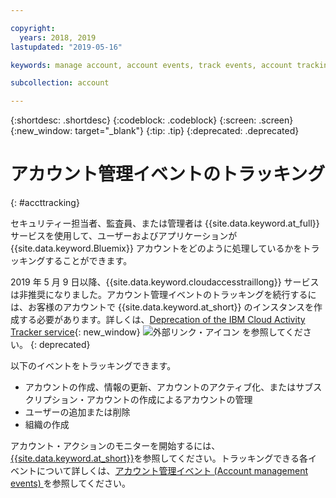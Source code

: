 ```yaml
---

copyright:
  years: 2018, 2019
lastupdated: "2019-05-16"

keywords: manage account, account events, track events, account tracking, monitoring

subcollection: account

---
```


{:shortdesc: .shortdesc}
{:codeblock: .codeblock}
{:screen: .screen}
{:new_window: target="_blank"}
{:tip: .tip}
{:deprecated: .deprecated}

# アカウント管理イベントのトラッキング
{: #accttracking}

セキュリティー担当者、監査員、または管理者は {{site.data.keyword.at_full}} サービスを使用して、ユーザーおよびアプリケーションが {{site.data.keyword.Bluemix}} アカウントをどのように処理しているかをトラッキングすることができます。

2019 年 5 月 9 日以降、{{site.data.keyword.cloudaccesstraillong}} サービスは非推奨になりました。アカウント管理イベントのトラッキングを続行するには、お客様のアカウントで {{site.data.keyword.at_short}} のインスタンスを作成する必要があります。詳しくは、[Deprecation of the IBM Cloud Activity Tracker service](https://www.ibm.com/blogs/bluemix/2019/04/deprecating-ibm-cloud-activity-tracker/){: new_window} ![外部リンク・アイコン](../icons/launch-glyph.svg "外部リンク・アイコン") を参照してください。
{: deprecated}


以下のイベントをトラッキングできます。

* アカウントの作成、情報の更新、アカウントのアクティブ化、またはサブスクリプション・アカウントの作成によるアカウントの管理
* ユーザーの追加または削除
* 組織の作成

アカウント・アクションのモニターを開始するには、[{{site.data.keyword.at_short}}](/docs/services/Activity-Tracker-with-LogDNA?topic=logdnaat-getting-started)を参照してください。トラッキングできる各イベントについて詳しくは、[アカウント管理イベント (Account management events) ](/docs/services/Activity-Tracker-with-LogDNA?topic=logdnaat-at_events_acc_mgt)を参照してください。
